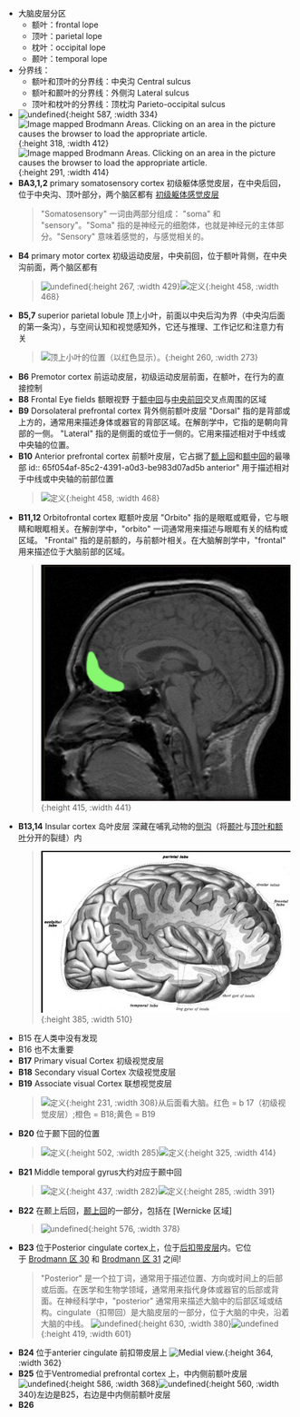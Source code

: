 - 大脑皮层分区
	- 额叶：frontal lope
	- 顶叶：parietal lope
	- 枕叶：occipital lope
	- 颞叶：temporal lope
- 分界线：
	- 额叶和顶叶的分界线：中央沟 Central sulcus
	- 额叶和颞叶的分界线：外侧沟 Lateral sulcus
	- 顶叶和枕叶的分界线：顶枕沟 Parieto-occipital sulcus
- ![undefined](https://upload.wikimedia.org/wikipedia/commons/thumb/9/90/Brodmann_areas_3D.png/800px-Brodmann_areas_3D.png){:height 587, :width 334}![Image mapped Brodmann Areas. Clicking on an area in the picture causes the browser to load the appropriate article.](https://upload.wikimedia.org/wikipedia/commons/thumb/3/33/Gray726-Brodman.png/480px-Gray726-Brodman.png){:height 318, :width 412}![Image mapped Brodmann Areas. Clicking on an area in the picture causes the browser to load the appropriate article.](https://upload.wikimedia.org/wikipedia/commons/thumb/5/58/Gray727-Brodman.png/480px-Gray727-Brodman.png){:height 291, :width 414}
- **BA3,1,2**  primary somatosensory cortex 初级躯体感觉皮层，在中央后回，位于中央沟、顶叶部分，两个脑区都有 [初级躯体感觉皮层  ](https://en.wikipedia.org/wiki/Primary_somatosensory_cortex#Brodmann_areas_3,_1_and_2)
  >"Somatosensory" 一词由两部分组成： "soma" 和 "sensory"。"Soma" 指的是神经元的细胞体，也就是神经元的主体部分。"Sensory" 意味着感觉的，与感觉相关的。
- **B4** primary motor cortex 初级运动皮层，中央前回，位于额叶背侧，在中央沟前面，两个脑区都有 
  > ![undefined](https://upload.wikimedia.org/wikipedia/commons/c/c5/Blausen_0103_Brain_Sensory%26Motor.png){:height 267, :width 429}![定义](https://upload.wikimedia.org/wikipedia/commons/a/ae/Prefrontal1.png){:height 458, :width 468}
- **B5,7** superior parietal lobule 顶上小叶，前面以中央后沟为界（中央沟后面的第一条沟），与空间认知和视觉感知外，它还与推理、工作记忆和注意力有关
  >![顶上小叶的位置（以红色显示）。](https://upload.wikimedia.org/wikipedia/commons/e/e6/Superior_parietal_lobule_animation_small.gif){:height 260, :width 273}
- **B6** Premotor cortex 前运动皮层，初级运动皮层前面，在额叶，在行为的直接控制
- **B8** Frontal Eye fields 额眼视野 于[额中回](https://en.wikipedia.org/wiki/Middle_frontal_gyrus)与[中央前回](https://en.wikipedia.org/wiki/Precentral_gyrus)交叉点周围的区域
- **B9** Dorsolateral prefrontal cortex 背外侧前额叶皮层
  "Dorsal" 指的是背部或上方的，通常用来描述身体或器官的背部区域。在解剖学中，它指的是朝向背部的一侧。
  "Lateral" 指的是侧面的或位于一侧的。它用来描述相对于中线或中央轴的位置。
- **B10** Anterior prefrontal cortex  前额叶皮层，它占据了[额上回](https://en.wikipedia.org/wiki/Superior_frontal_gyrus)和[额中回](https://en.wikipedia.org/wiki/Middle_frontal_gyrus)的最喙部
  id:: 65f054af-85c2-4391-a0d3-be983d07ad5b
  anterior" 用于描述相对于中线或中央轴的前部位置
  > ![定义](https://upload.wikimedia.org/wikipedia/commons/a/ae/Prefrontal1.png){:height 458, :width 468}
- **B11,12** Orbitofrontal cortex 眶额叶皮层
  "Orbito" 指的是眼眶或眶骨，它与眼睛和眼眶相关。在解剖学中，"orbito" 一词通常用来描述与眼眶有关的结构或区域。
  "Frontal" 指的是前额的，与前额叶相关。在大脑解剖学中，"frontal" 用来描述位于大脑前部的区域。
  > ![image.png](../assets/image_1710249373103_0.png){:height 415, :width 441}
- **B13,14** Insular cortex 岛叶皮层 深藏在哺乳动物的[侧沟](https://en.wikipedia.org/wiki/Lateral_sulcus)（将[颞叶](https://en.wikipedia.org/wiki/Temporal_lobe)与[顶](https://en.wikipedia.org/wiki/Parietal_lobe)[叶和额叶](https://en.wikipedia.org/wiki/Frontal_lobe)分开的裂缝）内
  > ![image.png](../assets/image_1710249701780_0.png){:height 385, :width 510}
- B15 在人类中没有发现
- B16 也不太重要
- **B17** Primary visual Cortex 初级视觉皮层
- **B18** Secondary visual Cortex 次级视觉皮层
- **B19** Associate visual Cortex 联想视觉皮层
  >![定义](https://upload.wikimedia.org/wikipedia/commons/7/70/Brodmann_areas_17_18_19.png){:height 231, :width 308}从后面看大脑。红色 = b 17（初级视觉皮层）;橙色 = B18;黄色 =  B19
- **B20** 位于颞下回的位置
  >![定义](https://upload.wikimedia.org/wikipedia/commons/a/ae/Brodmann_Cytoarchitectonics_20.png){:height 502, :width 285}![定义](https://upload.wikimedia.org/wikipedia/commons/f/f4/Brodmann_area_20.png){:height 325, :width 414}
- **B21** Middle temporal gyrus大约对应于颞中回
  >![定义](https://upload.wikimedia.org/wikipedia/commons/f/f2/Brodmann_Cytoarchitectonics_21.png){:height 437, :width 282}![定义](https://upload.wikimedia.org/wikipedia/commons/e/e8/Brodmann_area_21.png){:height 285, :width 391}
- **B22** 在颞上后回，[颞上回](https://en.wikipedia.org/wiki/Superior_temporal_gyrus)的一部分，包括在 [Wernicke 区域]
  >![undefined](https://upload.wikimedia.org/wikipedia/commons/5/5a/Brodmann_Cytoarchitectonics_22.png){:height 576, :width 378}
- **B23** 位于Posterior cingulate cortex上，位于[后扣带皮层](https://en.wikipedia.org/wiki/Posterior_cingulate_cortex)内。它位于 [Brodmann 区 30](https://en.wikipedia.org/wiki/Brodmann_area_30) 和 [Brodmann 区 31](https://en.wikipedia.org/wiki/Brodmann_area_31) 之间!
  > "Posterior" 是一个拉丁词，通常用于描述位置、方向或时间上的后部或后面。在医学和生物学领域，通常用来指代身体或器官的后部或背面。在神经科学中，"posterior" 通常用来描述大脑中的后部区域或结构。cingulate（扣带回）是大脑皮层的一部分，位于大脑的中央，沿着大脑的中线。
  ![undefined](https://upload.wikimedia.org/wikipedia/commons/b/bb/Brodmann_Cytoarchitectonics_23.png){:height 630, :width 380}![undefined](https://upload.wikimedia.org/wikipedia/commons/c/c3/Medial_parietal_lobe_close_up.png){:height 419, :width 601}
- **B24**  位于anterier cingulate 前扣带皮层上
  ![Medial view.](https://upload.wikimedia.org/wikipedia/commons/f/fb/Brodmann_area_24_medial.jpg){:height 364, :width 362}
- **B25** 位于Ventromedial prefrontal cortex 上，中内侧前额叶皮层
  ![undefined](https://upload.wikimedia.org/wikipedia/commons/9/95/Brodmann_Cytoarchitectonics_25.png){:height 586, :width 368}![undefined](https://upload.wikimedia.org/wikipedia/commons/c/c8/Ventromedial_prefrontal_cortex.png){:height 560, :width 340}左边是B25，右边是中内侧前额叶皮层
- **B26**